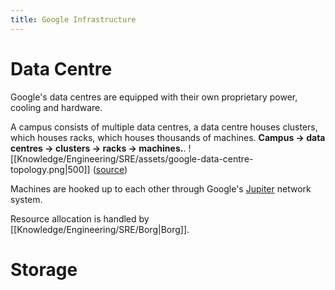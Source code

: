 ```yaml
---
title: Google Infrastructure
---
```


# Data Centre
Google's data centres are equipped with their own proprietary power, cooling and hardware.

A campus consists of multiple data centres, a data centre houses clusters, which houses racks, which houses thousands of machines. **Campus → data centres → clusters → racks → machines.**.
![[Knowledge/Engineering/SRE/assets/google-data-centre-topology.png|500]]
([source](https://sre.google/sre-book/production-environment/))

Machines are hooked up to each other through Google's [Jupiter](https://cloud.google.com/blog/topics/systems/the-evolution-of-googles-jupiter-data-center-network) network system.

Resource allocation is handled by [[Knowledge/Engineering/SRE/Borg|Borg]].

# Storage


